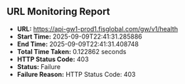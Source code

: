 ## URL Monitoring Report

- **URL:** https://api-gw1-prod1.fisglobal.com/gw/v1/health
- **Start Time:** 2025-09-09T22:41:31.285886
- **End Time:** 2025-09-09T22:41:31.408748
- **Total Time Taken:** 0.122862 seconds
- **HTTP Status Code:** 403
- **Status:** Failure
- **Failure Reason:** HTTP Status Code: 403
